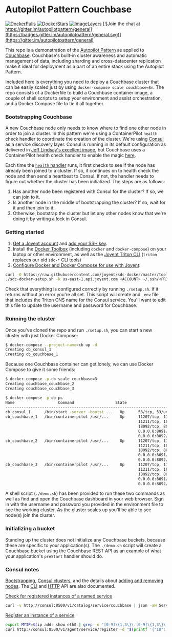 # Autopilot Pattern Couchbase

[![DockerPulls](https://img.shields.io/docker/pulls/autopilotpattern/couchbase.svg)](https://registry.hub.docker.com/u/autopilotpattern/couchbase/)
[![DockerStars](https://img.shields.io/docker/stars/autopilotpattern/couchbase.svg)](https://registry.hub.docker.com/u/autopilotpattern/couchbase/)
[![ImageLayers](https://badge.imagelayers.io/autopilotpattern/couchbase:latest.svg)](https://imagelayers.io/?images=autopilotpattern/couchbase:latest)
[![Join the chat at https://gitter.im/autopilotpattern/general](https://badges.gitter.im/autopilotpattern/general.svg)](https://gitter.im/autopilotpattern/general)

This repo is a demonstration of the [Autopilot Pattern](http://autopilotpattern.io/) as applied to [Couchbase](http://www.couchbase.com/). Couchbase's built-in cluster awareness and automatic management of data, including sharding and cross-datacenter replication make it ideal for deployment as a part of an entire stack using the Autopilot Pattern.

Included here is everything you need to deploy a Couchbase cluster that can be easily scaled just by using `docker-compose scale couchbase=$n`. The repo consists of a Dockerfile to build a Couchbase container image, a couple of shell scripts to setup your environment and assist orchestration, and a Docker Compose file to tie it all together.

### Bootstrapping Couchbase

A new Couchbase node only needs to know where to find one other node in order to join a cluster. In this pattern we're using a ContainerPilot `health` check handler to coordinate the creation of the cluster. We're using [Consul](https://www.consul.io/) as a service discovery layer. Consul is running in its default configuration as delivered in [Jeff Lindsay's excellent image](https://registry.hub.docker.com/u/progrium/consul/), but Couchbase uses a ContainerPilot health check handler to enable the magic [here](https://github.com/autopilotpattern/couchbase/blob/master/bin/manage.sh).

Each time the [`health` handler](https://github.com/autopilotpattern/couchbase/blob/master/bin/manage.sh) runs, it first checks to see if the node has already been joined to a cluster. If so, it continues on to health check the node and then send a heartbeat to Consul. If not, the handler needs to figure out whether the cluster has been initialized. The steps are as follows:

1. Has another node been registered with Consul for the cluster? If so, we can join to it.
1. Is another node in the middle of bootstrapping the cluster? If so, wait for it and then join to it.
1. Otherwise, bootstrap the cluster but let any other nodes know that we're doing it by writing a lock in Consul.

### Getting started

1. [Get a Joyent account](https://my.joyent.com/landing/signup/) and [add your SSH key](https://docs.joyent.com/public-cloud/getting-started).
1. Install the [Docker Toolbox](https://docs.docker.com/installation/mac/) (including `docker` and `docker-compose`) on your laptop or other environment, as well as the [Joyent Triton CLI](https://www.joyent.com/blog/introducing-the-triton-command-line-tool) (`triton` replaces our old `sdc-*` CLI tools)
1. [Configure Docker and Docker Compose for use with Joyent](https://docs.joyent.com/public-cloud/api-access/docker):

```bash
curl -O https://raw.githubusercontent.com/joyent/sdc-docker/master/tools/sdc-docker-setup.sh && chmod +x sdc-docker-setup.sh
./sdc-docker-setup.sh -k us-east-1.api.joyent.com <ACCOUNT> ~/.ssh/<PRIVATE_KEY_FILE>
```

Check that everything is configured correctly by running `./setup.sh`. If it returns without an error you're all set. This script will create and `_env` file that includes the Triton CNS name for the Consul service. You'll want to edit this file to update the username and password for Couchbase.

### Running the cluster

Once you've cloned the repo and run `./setup.sh`, you can start a new cluster with just Docker Compose:

```bash
$ docker-compose --project-name=cb up -d
Creating cb_consul_1
Creating cb_couchbase_1
```

Because one Couchbase container can get lonely, we can use Docker Compose to give it some friends:

```bash
$ docker-compose -p cb scale couchbase=3
Creating couchbase_couchbase_2
Creating couchbase_couchbase_3

$ docker-compose -p cb ps
Name                   Command                  State                   Ports
-------------------------------------------------------------------------------------
cb_consul_1      /bin/start -server -bootst ...   Up      53/tcp, 53/udp, 8300/tcp...
cb_couchbase_1   /bin/containerpilot /usr/...     Up      11207/tcp, 11210/tcp,
                                                          11211/tcp, 18091/tcp,
                                                          18092/tcp, 8093/tcp,
                                                          0.0.0.0:8091/tcp->8091/tcp,
                                                          0.0.0.0:8092/tcp->8092/tcp,
cb_couchbase_2   /bin/containerpilot /usr/...     Up      11207/tcp, 11210/tcp,
                                                          11211/tcp, 18091/tcp,
                                                          18092/tcp, 8093/tcp,
                                                          0.0.0.0:8091/tcp->8091/tcp,
                                                          0.0.0.0:8092/tcp->8092/tcp,
cb_couchbase_3   /bin/containerpilot /usr/...     Up      11207/tcp, 11210/tcp,
                                                          11211/tcp, 18091/tcp,
                                                          18092/tcp, 8093/tcp,
                                                          0.0.0.0:8091/tcp->8091/tcp,
                                                          0.0.0.0:8092/tcp->8092/tcp,
```

A shell script (`./demo.sh`) has been provided to run these two commands as well as find and open the Couchbase dashboard in your web browser. Sign in with the username and password you provided in the environment file to see the working cluster. As the cluster scales up you'll be able to see node(s) join the cluster.

### Initializing a bucket

Standing up the cluster does not initialize any Couchbase buckets, because these are specific to your application(s). The `./demo.sh` script will create a Couchbase bucket using the Couchbase REST API as an example of what your application's `preStart` handler should do.

### Consul notes

[Bootstrapping](https://www.consul.io/docs/guides/bootstrapping.html), [Consul clusters](https://www.consul.io/intro/getting-started/join.html), and the details about [adding and removing nodes](https://www.consul.io/docs/guides/servers.html). The [CLI](https://www.consul.io/docs/commands/index.html) and [HTTP](https://www.consul.io/docs/agent/http.html) API are also documented.

[Check for registered instances of a named service](https://www.consul.io/docs/agent/http/catalog.html#catalog_service)

```bash
curl -v http://consul:8500/v1/catalog/service/couchbase | json -aH ServiceAddress
```

[Register an instance of a service](https://www.consul.io/docs/agent/http/catalog.html#catalog_register)

```bash
export MYIP=$(ip addr show eth0 | grep -o '[0-9]\{1,3\}\.[0-9]\{1,3\}\.[0-9]\{1,3\}\.[0-9]\{1,3\}')
curl http://consul:8500/v1/agent/service/register -d "$(printf '{"ID": "couchbase-%s","Name": "couchbase","Address": "%s"}' $MYIP $MYIP)"
```
